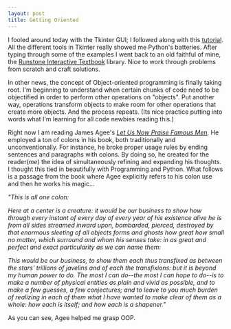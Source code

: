 ```yaml
--- 
layout: post
title: Getting Oriented 
---
```


I fooled around today with the Tkinter GUI; I followed along with this [tutorial](http://zetcode.com/gui/tkinter/). All the different tools in Tkinter really showed me Python's batteries. After typing through some of the examples I went back to an old faithful of mine, the [Runstone Interactive Textbook](http://interactivepython.org/runestone/static/pip/Assignments/week3.html#problem-set) library. Nice to work through problems from scratch and craft solutions.

In other news, the concept of Object-oriented programming is finally taking root. I'm beginning to understand when certain chunks of code need to be objectified in order to perform other operations on "objects". Put another way, operations transform objects to make room for other operations that create more objects. And the process repeats. (Its nice practice putting into words what I'm learning for all code newbies reading this.)

Right now I am reading James Agee's *[Let Us Now Praise Famous Men](https://www.goodreads.com/book/show/243360.Let_Us_Now_Praise_Famous_Men)*. He employed a ton of colons in his book, both traditionally and unconventionally. For instance, he broke proper  usage rules by ending sentences and paragraphs with colons. By doing so, he created for the reader(*me*) the idea of simultaneously refining and expanding his thoughts. I thought this tied in beautifully with Programming and Python. What follows is a passage from the book where Agee explicitly refers to his colon use and then he works his magic...


*"This is all one colon:*

*Here at a center is a creature: it would be our business to show how through every instant of every day of every year of his existence alive he is from all sides streamed inward upon, bombarded, pierced, destroyed by that enormous sleeting of all objects forms and ghosts how great how small no matter, which surround and whom his senses take: in as great and perfect and exact particularity as we can name them:*

*This would be our business, to show them each thus transfixed as between the stars' trillions of javelins and of each the transfixions: but it is beyond my human power to do. The most I can do--the most I can hope to do--is to make a number of physical entities as plain and vivid as possible, and to make a few guesses, a few conjectures; and to leave to you much burden of realizing in each of them what I have wanted to make clear of them as a whole: how each is itself; and how each is a shapener."*

As you can see, Agee helped me grasp OOP.
